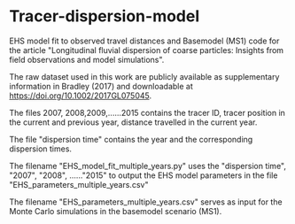 # Tracer-dispersion-model
EHS model fit to observed travel distances and Basemodel (MS1) code for the article "Longitudinal fluvial dispersion of coarse particles: Insights from field observations and model simulations".

The raw dataset used in this work are publicly available as supplementary information in Bradley (2017) and downloadable at https://doi.org/10.1002/2017GL075045.

The files 2007, 2008,2009,......2015 contains the tracer ID, tracer position in the current and previous year, distance travelled in the current year.

The file "dispersion time" contains the year and the corresponding dispersion times.

The filename "EHS_model_fit_multiple_years.py" uses the "dispersion time", "2007", "2008", ......"2015" to output the EHS model parameters in the file "EHS_parameters_multiple_years.csv"

The filename "EHS_parameters_multiple_years.csv" serves as input for the Monte Carlo simulations in the basemodel scenario (MS1).
